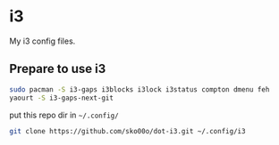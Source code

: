 # i3
My i3 config files.

## Prepare to use i3

```sh
sudo pacman -S i3-gaps i3blocks i3lock i3status compton dmenu feh
yaourt -S i3-gaps-next-git
```

put this repo dir in `~/.config/`

```sh
git clone https://github.com/sko00o/dot-i3.git ~/.config/i3
```
